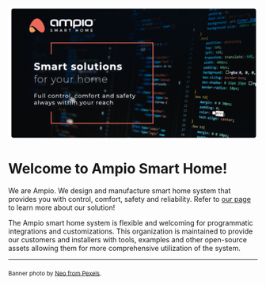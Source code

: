 ![](profile/banner.png)

# Welcome to Ampio Smart Home!

We are Ampio. We design and manufacture smart home system that provides you with control, comfort,
safety and reliability. Refer to [our page](https://ampio.com) to learn more about our solution!

The Ampio smart home system is flexible and welcoming for programmatic integrations and
customizations. This organization is maintained to provide our customers and installers with tools,
examples and other open-source assets allowing them for more comprehensive utilization of the system.

-------
<sub>Banner photo by [Neo from Pexels](https://www.pexels.com/photo/lines-of-code-2653362/).</sub>
